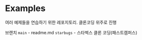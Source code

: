 # Examples

여러 예제들을 연습하기 위한 레포지토리. 클론코딩 위주로 진행

브랜치
`main` - readme.md
`starbugs` - 스타벅스 클론 코딩(패스트캠퍼스)
